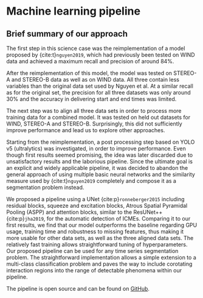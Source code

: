 # Machine learning pipeline

## Brief summary of our approach

The first step in this science case was the reimplementation of a model proposed by {cite:t}`nguyen2019`, which had previously been tested on WIND data and achieved a maximum recall and precision of around 84%.

After the reimplementation of this model, the model was tested on STEREO-A and STEREO-B data as well as on WIND data. All three contain less variables than the original data set used by Nguyen et al. At a similar recall as for the original set, the precision for all three datasets was only around 30% and the accuracy in delivering start and end times was limited.

The next step was to align all three data sets in order to process more training data for a combined model. It was tested on held out datasets for WIND, STEREO-A and STEREO-B. Surprisingly, this did not sufficiently improve performance and lead us to explore other approaches.

Starting from the reimplementation, a post processing step based on YOLO v5 (ultralytics) was investigated, in order to improve performance. Even though first results seemed promising, the idea was later discarded due to unsatisfactory results and the laborious pipeline. Since the ultimate goal is an explicit and widely applicable pipeline, it was decided to abandon the general approach of using multiple basic neural networks and the similarity measure used by {cite:t}`nguyen2019` completely and compose it as a segmentation problem instead.

We proposed a pipeline using a UNet {cite:p}`ronneberger2015` including residual blocks, squeeze and excitation blocks, Atrous Spatial Pyramidal Pooling (ASPP) and attention blocks, similar to the ResUNet++ {cite:p}`jha2019`, for the automatic detection of ICMEs. Comparing it to our first results, we find that our model outperforms the baseline regarding GPU usage, training time and robustness to missing features, thus making it more usable for other data sets, as well as the three aligned data sets. The relatively fast training allows straightforward tuning of hyperparameters. Our proposed pipeline can be used for any time series segmentation problem. The straightforward implementation allows a simple extension to a multi-class classification problem and paves the way to include corotating interaction regions into the range of detectable phenomena within our pipeline.

The pipeline is open source and can be found on [GitHub](https://github.com/epn-ml/IWF-ICMEs).
